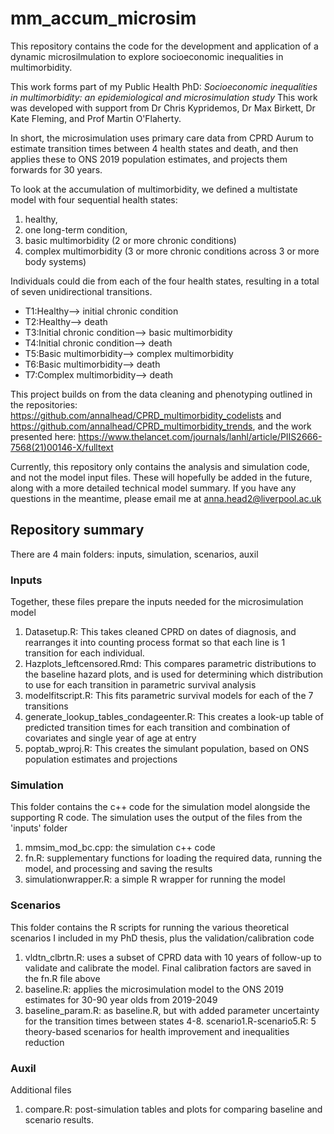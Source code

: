 # mm_accum_microsim

This repository contains the code for the development and application of a dynamic microsilmulation to explore socioeconomic inequalities in multimorbidity. 

This work forms part of my Public Health PhD: *Socioeconomic inequalities in multimorbidity: an epidemiological and microsimulation study*
This work was developed with support from Dr Chris Kypridemos, Dr Max Birkett, Dr Kate Fleming, and Prof Martin O'Flaherty. 

In short, the microsimulation uses primary care data from CPRD Aurum to estimate transition times between 4 health states and death, and then applies these to ONS 2019 population estimates, and projects them forwards for 30 years. 

To look at the accumulation of multimorbidity, we defined a multistate model with four sequential health states: 
1) healthy, 
2) one long-term condition, 
3) basic multimorbidity (2 or more chronic conditions)
4) complex multimorbidity (3 or more chronic conditions across 3 or more body systems)

Individuals could die from each of the four health states, resulting in a total of seven unidirectional transitions. 
 - T1:Healthy--> initial chronic condition
 - T2:Healthy--> death
 - T3:Initial chronic condition--> basic multimorbidity
 - T4:Initial chronic condition--> death
 - T5:Basic multimorbidity--> complex multimorbidity
 - T6:Basic multimorbidity--> death
 - T7:Complex multimorbidity--> death
 
This project builds on from the data cleaning and phenotyping outlined in the repositories: https://github.com/annalhead/CPRD_multimorbidity_codelists and https://github.com/annalhead/CPRD_multimorbidity_trends, and the work presented here: https://www.thelancet.com/journals/lanhl/article/PIIS2666-7568(21)00146-X/fulltext 

Currently, this repository only contains the analysis and simulation code, and not the model input files. These will hopefully be added in the future, along with a more detailed technical model summary. If you have any questions in the meantime, please email me at anna.head2@liverpool.ac.uk 

## Repository summary

There are 4 main folders: inputs, simulation, scenarios, auxil 

### Inputs
Together, these files prepare the inputs needed for the microsimulation model 
1. Datasetup.R: This takes cleaned CPRD on dates of diagnosis, and rearranges it into counting process format so that each line is 1 transition for each individual. 
2. Hazplots_leftcensored.Rmd: This compares parametric distributions to the baseline hazard plots, and is used for determining which distribution to use for each transition in parametric survival analysis
3. modelfitscript.R: This fits parametric survival models for each of the 7 transitions 
4. generate_lookup_tables_condageenter.R: This creates a look-up table of predicted transition times for each transition and combination of covariates and single year of age at entry 
5. poptab_wproj.R: This creates the simulant population, based on ONS population estimates and projections 

### Simulation 
This folder contains the c++ code for the simulation model alongside the supporting R code. The simulation uses the output of the files from the 'inputs' folder
1. mmsim_mod_bc.cpp: the simulation c++ code
2. fn.R: supplementary functions for loading the required data, running the model, and processing and saving the results
3. simulationwrapper.R: a simple R wrapper for running the model 

### Scenarios 
This folder contains the R scripts for running the various theoretical scenarios I included in my PhD thesis, plus the validation/calibration code 
1. vldtn_clbrtn.R: uses a subset of CPRD data with 10 years of follow-up to validate and calibrate the model. Final calibration factors are saved in the fn.R file above
2. baseline.R: applies the microsimulation model to the ONS 2019 estimates for 30-90 year olds from 2019-2049 
3. baseline_param.R: as baseline.R, but with added parameter uncertainty for the transition times between states 
4-8. scenario1.R-scenario5.R: 5 theory-based scenarios for health improvement and inequalities reduction

### Auxil 
Additional files 
1. compare.R: post-simulation tables and plots for comparing baseline and scenario results. 


